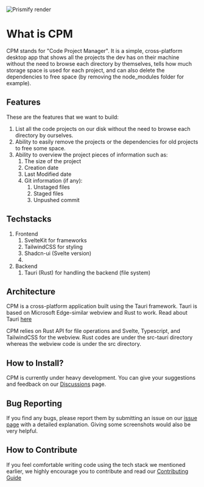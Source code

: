 ![Prismify render](https://github.com/fmgono/CPM/assets/31404706/e084874c-37e9-40fd-979f-0d1f94d4b05c)

# What is CPM

CPM stands for "Code Project Manager". It is a simple, cross-platform desktop app that shows all the projects the dev has on their machine without the need to browse each directory by themselves, tells how much storage space is used for each project, and can also delete the dependencies to free space (by removing the node_modules folder for example).

## Features
These are the features that we want to build:
1. List all the code projects on our disk without the need to browse each directory by ourselves.
2. Ability to easily remove the projects or the dependencies for old projects to free some space.
3. Ability to overview the project pieces of information such as:
    1. The size of the project
    2. Creation date
    3. Last Modified date
    4. Git information (if any):
        1. Unstaged files
        2. Staged files
        3. Unpushed commit
      
## Techstacks
1. Frontend
    1. SvelteKit for frameworks
    2. TailwindCSS for styling
    3. Shadcn-ui (Svelte version)
    4. 
3. Backend
    1. Tauri (Rust) for handling the backend (file system)

## Architecture
CPM is a cross-platform application built using the Tauri framework. Tauri is based on Microsoft Edge-similar webview and Rust to work. Read about Tauri [here](https://tauri.app/)

CPM relies on Rust API for file operations and Svelte, Typescript, and TailwindCSS for the webview. Rust codes are under the src-tauri directory whereas the webview code is under the src directory.
  
## How to Install?
CPM is currently under heavy development. You can give your suggestions and feedback on our [Discussions](https://github.com/fmgono/CPM/discussions/) page.


## Bug Reporting

If you find any bugs, please report them by submitting an issue on our [issue page](https://github.com/fmgono/CPM/issues) with a detailed explanation. Giving some screenshots would also be very helpful.

## How to Contribute
If you feel comfortable writing code using the tech stack we mentioned earlier, we highly encourage you to contribute and read our [Contributing Guide](CONTRIBUTING.md)
